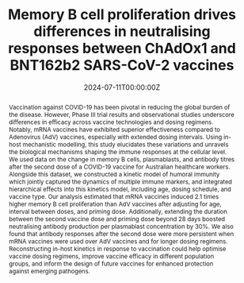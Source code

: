 ---
title: "Memory B cell proliferation drives differences in neutralising responses between ChAdOx1 and BNT162b2 SARS-CoV-2 vaccines"
authors:
  - David Hodgson
  - Yi Liu
  - Louise Carolan
  - Siddhartha Mahanty
  - Kanta Subbarao
  - Sheena G. Sullivan
  - Annette Fox
  - Adam Kucharski
date: "2024-07-11T00:00:00Z"
doi: "https://doi.org/10.1101/2024.07.11.24310221"
publishDate: "2024-07-11T00:00:00Z"
publication_types: ["3"]
publication: "Preprint"
publication_short: "Preprint"
abstract: |
  Vaccination against COVID-19 has been pivotal in reducing the global burden of the disease. However, Phase III trial results and observational studies underscore differences in efficacy across vaccine technologies and dosing regimens. Notably, mRNA vaccines have exhibited superior effectiveness compared to Adenovirus (AdV) vaccines, especially with extended dosing intervals. Using in-host mechanistic modelling, this study elucidates these variations and unravels the biological mechanisms shaping the immune responses at the cellular level. We used data on the change in memory B cells, plasmablasts, and antibody titres after the second dose of a COVID-19 vaccine for Australian healthcare workers. Alongside this dataset, we constructed a kinetic model of humoral immunity which jointly captured the dynamics of multiple immune markers, and integrated hierarchical effects into this kinetics model, including age, dosing schedule, and vaccine type. Our analysis estimated that mRNA vaccines induced 2.1 times higher memory B cell proliferation than AdV vaccines after adjusting for age, interval between doses, and priming dose. Additionally, extending the duration between the second vaccine dose and priming dose beyond 28 days boosted neutralising antibody production per plasmablast concentration by 30%. We also found that antibody responses after the second dose were more persistent when mRNA vaccines were used over AdV vaccines and for longer dosing regimens. Reconstructing in-host kinetics in response to vaccination could help optimise vaccine dosing regimens, improve vaccine efficacy in different population groups, and inform the design of future vaccines for enhanced protection against emerging pathogens.
summary: |
  This study compares immune responses between ChAdOx1 (Adenovirus-based) and BNT162b2 (mRNA) COVID-19 vaccines. It finds that mRNA vaccines induce significantly higher memory B cell proliferation and longer-lasting antibody responses than Adenovirus vaccines, especially with extended dosing intervals. 
tags:
  - SARS-CoV-2
  - COVID-19 Vaccination
  - mRNA Vaccine
  - Adenovirus Vaccine
  - Immunology
featured: true
links:
  - name: "Full Text"
    url: "https://doi.org/10.1101/2024.07.11.24310221"
url_code: 'https://github.com/cmmid/covidbcell'

image:
  caption: 'Image credit: [**Biorender**](https:/biorender.com)'
  focal_point: "left"
  preview_only: false
projects:
 - sero
slides: ""

---
